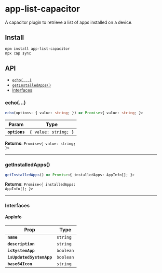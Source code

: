 # app-list-capacitor

A capacitor plugin to retrieve a list of apps installed on a device.

## Install

```bash
npm install app-list-capacitor
npx cap sync
```

## API

<docgen-index>

* [`echo(...)`](#echo)
* [`getInstalledApps()`](#getinstalledapps)
* [Interfaces](#interfaces)

</docgen-index>

<docgen-api>
<!--Update the source file JSDoc comments and rerun docgen to update the docs below-->

### echo(...)

```typescript
echo(options: { value: string; }) => Promise<{ value: string; }>
```

| Param         | Type                            |
| ------------- | ------------------------------- |
| **`options`** | <code>{ value: string; }</code> |

**Returns:** <code>Promise&lt;{ value: string; }&gt;</code>

--------------------


### getInstalledApps()

```typescript
getInstalledApps() => Promise<{ installedApps: AppInfo[]; }>
```

**Returns:** <code>Promise&lt;{ installedApps: AppInfo[]; }&gt;</code>

--------------------


### Interfaces


#### AppInfo

| Prop                     | Type                 |
| ------------------------ | -------------------- |
| **`name`**               | <code>string</code>  |
| **`description`**        | <code>string</code>  |
| **`isSystemApp`**        | <code>boolean</code> |
| **`isUpdatedSystemApp`** | <code>boolean</code> |
| **`base64Icon`**         | <code>string</code>  |

</docgen-api>

